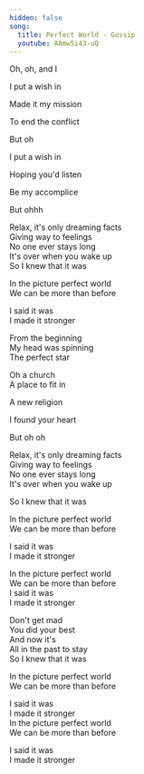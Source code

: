 ```yaml
---    
hidden: false    
song:    
  title: Perfect World - Gossip
  youtube: A8mw5i43-uQ
---    
```


Oh, oh, and I  

I put a wish in  

Made it my mission  

To end the conflict  

But oh  

I put a wish in  

Hoping you'd listen  

Be my accomplice  

But ohhh  

Relax, it's only dreaming facts  
Giving way to feelings  
No one ever stays long  
It's over when you wake up  
So I knew that it was  

In the picture perfect world  
We can be more than before  

I said it was  
I made it stronger  

From the beginning  
My head was spinning  
The perfect star  

Oh a church  
A place to fit in  

A new religion  

I found your heart  

But oh oh  

Relax, it's only dreaming facts  
Giving way to feelings  
No one ever stays long  
It's over when you wake up  

So I knew that it was  

In the picture perfect world  
We can be more than before  

I said it was  
I made it stronger  

In the picture perfect world  
We can be more than before  
I said it was  
I made it stronger  

Don't get mad  
You did your best  
And now it's  
All in the past to stay  
So I knew that it was  

In the picture perfect world  
We can be more than before  

I said it was  
I made it stronger  
In the picture perfect world  
We can be more than before  

I said it was  
I made it stronger  
